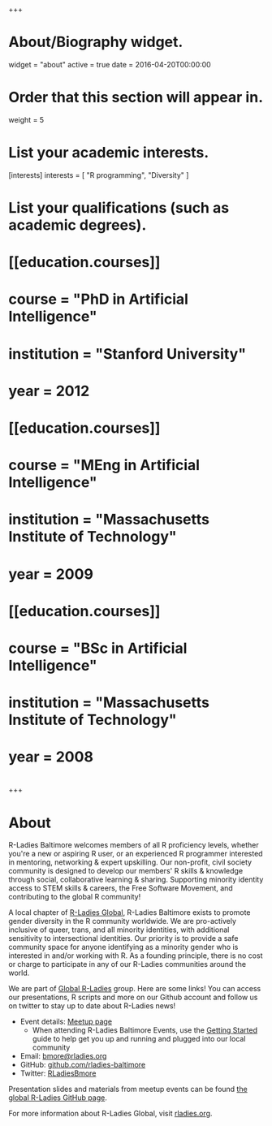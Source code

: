 +++
# About/Biography widget.
widget = "about"
active = true
date = 2016-04-20T00:00:00

# Order that this section will appear in.
weight = 5

# List your academic interests.
[interests]
  interests = [
    "R programming",
    "Diversity"
  ]

# List your qualifications (such as academic degrees).
# [[education.courses]]
#   course = "PhD in Artificial Intelligence"
#   institution = "Stanford University"
#   year = 2012
# 
# [[education.courses]]
#   course = "MEng in Artificial Intelligence"
#   institution = "Massachusetts Institute of Technology"
#   year = 2009
# 
# [[education.courses]]
#   course = "BSc in Artificial Intelligence"
#   institution = "Massachusetts Institute of Technology"
#   year = 2008
#  
+++

# About

R-Ladies Baltimore welcomes members of all R proficiency levels, whether you're a new or aspiring R user, or an experienced R programmer interested in mentoring, networking & expert upskilling. Our non-profit, civil society community is designed to develop our members' R skills & knowledge through social, collaborative learning & sharing. Supporting minority identity access to STEM skills & careers, the Free Software Movement, and contributing to the global R community!

A local chapter of [R-Ladies Global](https://rladies.org), R-Ladies Baltimore exists to promote gender diversity in the R community worldwide. We are pro-actively inclusive of queer, trans, and all minority identities, with additional sensitivity to intersectional identities. Our priority is to provide a safe community space for anyone identifying as a minority gender who is interested in and/or working with R. As a founding principle, there is no cost or charge to participate in any of our R-Ladies communities around the world.

We are part of [Global R-Ladies](https://rladies.org) group. Here are some links! You can access our presentations, R scripts and more on our Github account and follow us on twitter to stay up to date about R-Ladies news!

* Event details: [Meetup page](https://www.meetup.com/rladies-baltimore/)
    * When attending R-Ladies Baltimore Events, use the [Getting Started](https://docs.google.com/document/d/19oautKZT9MbDq3BFJ_k-VTRCLel0HU9RKutuBCcqQpM/edit?usp=sharing) guide to help get you up and running and plugged into our local community
* Email: [bmore@rladies.org](mailto:bmore@rladies.org)
* GitHub: [github.com/rladies-baltimore](https://github.com/rladies-baltimore)
* Twitter: [RLadiesBmore](https://twitter.comer/RLadiesBmore)

Presentation slides and materials from meetup events can be found [the global R-Ladies GitHub page](https://github.com/rladies/meetup-presentations_baltimore).

For more information about R-Ladies Global, visit [rladies.org](http://rladies.org/).

